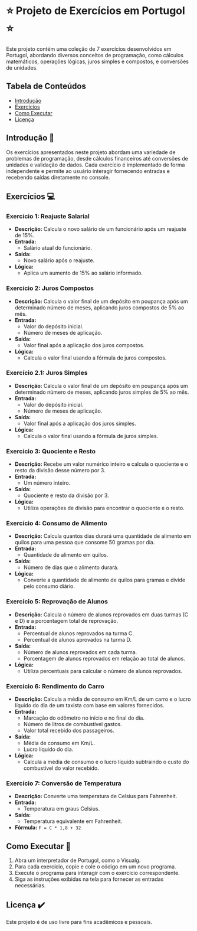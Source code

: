 # ⭐ Projeto de Exercícios em Portugol ⭐

Este projeto contém uma coleção de 7 exercícios desenvolvidos em Portugol, abordando diversos conceitos de programação, como cálculos matemáticos, operações lógicas, juros simples e compostos, e conversões de unidades.

## Tabela de Conteúdos

- [Introdução](#introdução)
- [Exercícios](#exercícios)
- [Como Executar](#como-executar)
- [Licença](#licença)

## Introdução 📄

Os exercícios apresentados neste projeto abordam uma variedade de problemas de programação, desde cálculos financeiros até conversões de unidades e validação de dados. Cada exercício é implementado de forma independente e permite ao usuário interagir fornecendo entradas e recebendo saídas diretamente no console.

## Exercícios  💻

### Exercício 1: Reajuste Salarial

- **Descrição:** Calcula o novo salário de um funcionário após um reajuste de 15%.
- **Entrada:** 
  - Salário atual do funcionário.
- **Saída:** 
  - Novo salário após o reajuste.
- **Lógica:** 
  - Aplica um aumento de 15% ao salário informado.

### Exercício 2: Juros Compostos

- **Descrição:** Calcula o valor final de um depósito em poupança após um determinado número de meses, aplicando juros compostos de 5% ao mês.
- **Entrada:** 
  - Valor do depósito inicial.
  - Número de meses de aplicação.
- **Saída:** 
  - Valor final após a aplicação dos juros compostos.
- **Lógica:** 
  - Calcula o valor final usando a fórmula de juros compostos.

### Exercício 2.1: Juros Simples

- **Descrição:** Calcula o valor final de um depósito em poupança após um determinado número de meses, aplicando juros simples de 5% ao mês.
- **Entrada:** 
  - Valor do depósito inicial.
  - Número de meses de aplicação.
- **Saída:** 
  - Valor final após a aplicação dos juros simples.
- **Lógica:** 
  - Calcula o valor final usando a fórmula de juros simples.

### Exercício 3: Quociente e Resto

- **Descrição:** Recebe um valor numérico inteiro e calcula o quociente e o resto da divisão desse número por 3.
- **Entrada:** 
  - Um número inteiro.
- **Saída:** 
  - Quociente e resto da divisão por 3.
- **Lógica:** 
  - Utiliza operações de divisão para encontrar o quociente e o resto.

### Exercício 4: Consumo de Alimento

- **Descrição:** Calcula quantos dias durará uma quantidade de alimento em quilos para uma pessoa que consome 50 gramas por dia.
- **Entrada:** 
  - Quantidade de alimento em quilos.
- **Saída:** 
  - Número de dias que o alimento durará.
- **Lógica:** 
  - Converte a quantidade de alimento de quilos para gramas e divide pelo consumo diário.

### Exercício 5: Reprovação de Alunos

- **Descrição:** Calcula o número de alunos reprovados em duas turmas (C e D) e a porcentagem total de reprovação.
- **Entrada:** 
  - Percentual de alunos reprovados na turma C.
  - Percentual de alunos aprovados na turma D.
- **Saída:** 
  - Número de alunos reprovados em cada turma.
  - Porcentagem de alunos reprovados em relação ao total de alunos.
- **Lógica:** 
  - Utiliza percentuais para calcular o número de alunos reprovados.

### Exercício 6: Rendimento do Carro

- **Descrição:** Calcula a média de consumo em Km/L de um carro e o lucro líquido do dia de um taxista com base em valores fornecidos.
- **Entrada:** 
  - Marcação do odômetro no início e no final do dia.
  - Número de litros de combustível gastos.
  - Valor total recebido dos passageiros.
- **Saída:** 
  - Média de consumo em Km/L.
  - Lucro líquido do dia.
- **Lógica:** 
  - Calcula a média de consumo e o lucro líquido subtraindo o custo do combustível do valor recebido.

### Exercício 7: Conversão de Temperatura

- **Descrição:** Converte uma temperatura de Celsius para Fahrenheit.
- **Entrada:** 
  - Temperatura em graus Celsius.
- **Saída:** 
  - Temperatura equivalente em Fahrenheit.
- **Fórmula:** `F = C * 1,8 + 32`

## Como Executar 🔧

1. Abra um interpretador de Portugol, como o Visualg.
2. Para cada exercício, copie e cole o código em um novo programa.
3. Execute o programa para interagir com o exercício correspondente.
4. Siga as instruções exibidas na tela para fornecer as entradas necessárias.

## Licença ✔️

Este projeto é de uso livre para fins acadêmicos e pessoais.
